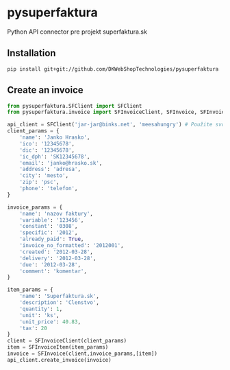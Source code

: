 pysuperfaktura
==============

Python API connector pre projekt superfaktura.sk

Installation
----------
    pip install git+git://github.com/DKWebShopTechnologies/pysuperfaktura

Create an invoice
------------------
```python
from pysuperfaktura.SFClient import SFClient
from pysuperfaktura.invoice import SFInvoiceClient, SFInvoice, SFInvoiceItem,

api_client = SFClient('jar-jar@binks.net', 'meesahungry') # Použite svoj SF login a API key
client_params = {
    'name': 'Janko Hrasko',
    'ico': '12345678',
    'dic': '12345678',
    'ic_dph': 'SK12345678',
    'email': 'janko@hrasko.sk',
    'address': 'adresa',
    'city': 'mesto',
    'zip': 'psc',
    'phone': 'telefon',
}

invoice_params = {
    'name': 'nazov faktury',
    'variable': '123456',
    'constant': '0308',
    'specific': '2012',
    'already_paid': True,
    'invoice_no_formatted': '2012001',
    'created': '2012-03-28',
    'delivery': '2012-03-28',
    'due': '2012-03-28',
    'comment': 'komentar',
}

item_params = {
    'name': 'Superfaktura.sk',
    'description': 'Clenstvo',
    'quantity': 1,
    'unit': 'ks',
    'unit_price': 40.83,
    'tax': 20
}
client = SFInvoiceClient(client_params)
item = SFInvoiceItem(item_params)
invoice = SFInvoice(client,invoice_params,[item])
api_client.create_invoice(invoice)
```
